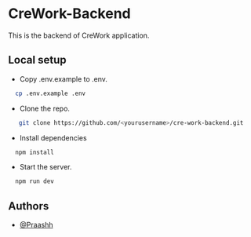 
# CreWork-Backend 


This is the backend of CreWork application.


## Local setup

- Copy .env.example to .env.

```bash
  cp .env.example .env
```

- Clone the repo.

```bash
   git clone https://github.com/<yourusername>/cre-work-backend.git
```

- Install dependencies

```bash
  npm install 
```

- Start the server.
```bash
  npm run dev
```

## Authors

- [@Praashh](https://www.github.com/Praashh)